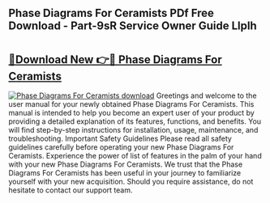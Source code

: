 ## Phase Diagrams For Ceramists PDf Free Download - Part-9sR Service Owner Guide LlpIh

# <h2><a href="http://dfmuihs.blite.top/?on=Phase+Diagrams+For+Ceramists">🔗Download New 👉🔴 Phase Diagrams For Ceramists</a></h2>

[![Phase Diagrams For Ceramists download](https://i.imgur.com/lujVjoI.png)](http://dfmuihs.blite.top/?on=Phase+Diagrams+For+Ceramists)
Greetings and welcome to the user manual for your newly obtained Phase Diagrams For Ceramists. This manual is intended to help you become an expert user of your product by providing a detailed explanation of its features, functions, and benefits. You will find step-by-step instructions for installation, usage, maintenance, and troubleshooting. Important Safety Guidelines Please read all safety guidelines carefully before operating your new Phase Diagrams For Ceramists. Experience the power of list of features in the palm of your hand with your new Phase Diagrams For Ceramists. We trust that the Phase Diagrams For Ceramists has been useful in your journey to familiarize yourself with your new acquisition. Should you require assistance, do not hesitate to contact our support team.
